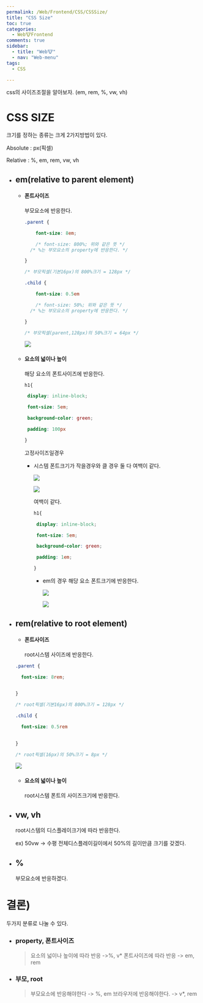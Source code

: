 ```yaml
---
permalink: /Web/Frontend/CSS/CSSSize/
title: "CSS Size"
toc: true
categories:
  - Web🐮Frontend
comments: true
sidebar:
  - title: "Web🐮"
  - nav: "Web-menu"
tags:
  - CSS

---
```

css의 사이즈조절을 알아보자. (em, rem, %, vw, vh)

# CSS SIZE

크기를 정하는 종류는 크게 2가지방법이 있다.

Absolute : px(픽셀)

Relative : %, em, rem, vw, vh



- ## em(relative to parent element)

  - #### 폰트사이즈

    부모요소에 반응한다.

    ```css
    .parent {
    
    	font-size: 8em;
    
    	/* font-size: 800%; 위와 같은 뜻 */
      /* %는 부모요소의 property에 반응한다. */
    
    }
    
    /* 부모픽셀(기본16px)의 800%크기 = 128px */
    
    .child {
    
    	font-size: 0.5em
    
    	/* font-size: 50%; 위와 같은 뜻 */
      /* %는 부모요소의 property에 반응한다. */
    
    }
    
    /* 부모픽셀(parent,128px)의 50%크기 = 64px */
    ```

    ![]({{site.baseurl}}/assets/images/web/em-fontsize.png)

  - #### 요소의 넓이나 높이 

    해당 요소의 폰트사이즈에 반응한다.

    ```css
    h1{
    
     display: inline-block;
    
     font-size: 5em;
    
     background-color: green;
    
     padding: 100px
    
    }
    ```

    고정사이즈일경우

    - 시스템 폰트크기가 작을경우와 클 경우 둘 다 여백이 같다.

      ![]({{site.baseurl}}/assets/images/web/em-factor.png)

      ![]({{site.baseurl}}/assets/images/web/em-factor2.png)

      여백이 같다.

      ```css
      h1{
      
       display: inline-block;
      
       font-size: 5em;
      
       background-color: green;
      
       padding: 1em;
      
      }
      ```

      - em의 경우 해당 요소 폰트크기에 반응한다.

        ![]({{site.baseurl}}/assets/images/web/em-factor3.png)

        ![]({{site.baseurl}}/assets/images/web/em-factor4.png)

- ## rem(relative to root element)

  - #### 폰트사이즈

    root시스템 사이즈에 반응한다.

  ```css
  .parent {
  
  	font-size: 8rem;
  	
  
  }
  
  /* root픽셀(기본16px)의 800%크기 = 128px */
  
  .child {
  
  	font-size: 0.5rem
  	
  
  }
  
  /* root픽셀(16px)의 50%크기 = 8px */
  ```

  ![]({{site.baseurl}}/assets/images/web/rem-font.png)

  - #### 요소의 넓이나 높이

    root시스템 폰트의 사이즈크기에 반응한다.

- ## vw, vh

  root시스템의 디스플레이크기에 따라 반응한다.

  ex) 50vw -> 수평 전체디스플레이길이에서 50%의 길이만큼 크기를 갖겠다.

- ## %

  부모요소에 반응하겠다.



# 결론) 

두가지 분류로 나눌 수 있다.

- ### property,  폰트사이즈

  >요소의 넓이나 높이에 따라 반응 ->%, v*
  폰트사이즈에 따라 반응 -> em, rem

- ### 부모, root

  >부모요소에 반응해야한다 -> %, em
  브라우저에 반응해야한다. -> v*, rem